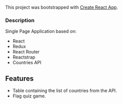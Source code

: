 This project was bootstrapped with [Create React App](https://github.com/facebookincubator/create-react-app).

### Description
Single Page Application based on:
* React
* Redux
* React Router
* Reactstrap
* Countries API

## Features

* Table containing the list of countries from the API.
* Flag quiz game.
